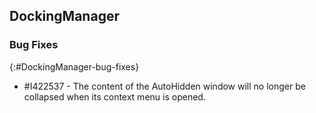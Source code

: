## DockingManager

### Bug Fixes
{:#DockingManager-bug-fixes}

* \#I422537 - The content of the AutoHidden window will no longer be collapsed when its context menu is opened.
